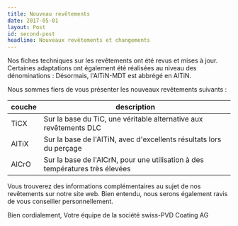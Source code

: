 ```yaml
---
title: Nouveau revêtements
date: 2017-05-01
layout: Post
id: second-post
headline: Nouveaux revêtements et changements
---
```

Nos fiches techniques sur les revêtements ont été revus et mises à jour. Certaines adaptations ont également été réalisées au niveau des dénominations : Désormais, l'AlTiN-MDT est abbrégé en AlTiN.

Nous sommes fiers de vous présenter les nouveaux revêtements suivants :

| couche  | description |
| ------- | ----------- |
| TiCX    | Sur la base du TiC, une véritable alternative aux revêtements DLC |
| AlTiX   | Sur la base de l'AlTiN, avec d'excellents résultats lors du perçage |
| AlCrO   | Sur la base de l'AlCrN, pour une utilisation à des températures très élevées |

Vous trouverez des informations complémentaires au sujet de nos revêtements sur notre site web. Bien entendu, nous serons également ravis de vous conseiller personnellement.

Bien cordialement,
Votre équipe de la société swiss-PVD Coating AG
